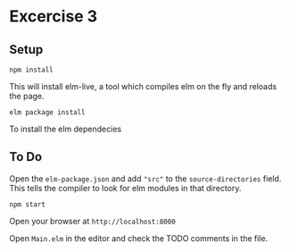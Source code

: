 # Excercise 3

## Setup
```
npm install
```

This will install elm-live, a tool which compiles elm on the fly and reloads the page.

```
elm package install
```
To install the elm dependecies
## To Do
Open the `elm-package.json` and add `"src"` to the `source-directories` field.
This tells the compiler to look for elm modules in that directory.
```
npm start
```
Open your browser at `http://localhost:8000`

Open `Main.elm` in the editor and check the TODO comments in the file.
